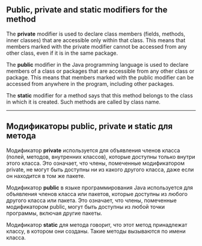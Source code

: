 ## Public, private and static modifiers for the method

The **private** modifier is used to declare class members (fields, methods, inner classes) that are accessible only within that class. This means that members marked with the private modifier cannot be accessed from any other class, even if it is in the same package.

The **public** modifier in the Java programming language is used to declare members of a class or packages that are accessible from any other class or package. This means that members marked with the public modifier can be accessed from anywhere in the program, including other packages.

The **static** modifier for a method says that this method belongs to the class in which it is created. Such methods are called by class name.

----------------------------------------------

## Модификаторы public, private и static для метода

Модификатор **private** используется для объявления членов класса (полей, методов, внутренних классов), которые доступны только внутри этого класса. Это означает, что члены, помеченные модификатором private, не могут быть доступны ни из какого другого класса, даже если он находится в том же пакете.

Модификатор **public** в языке программирования Java используется для объявления членов класса или пакетов, которые доступны из любого другого класса или пакета. Это означает, что члены, помеченные модификатором public, могут быть доступны из любой точки программы, включая другие пакеты.

Модификатор **static** для метода говорит, что этот метод принадлежат классу, в котором они созданы. Такие методы вызываются по имени класса.
